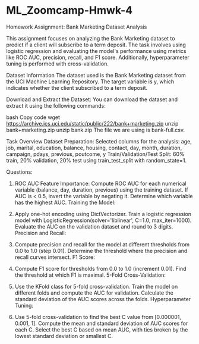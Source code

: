 # ML_Zoomcamp-Hmwk-4
Homework Assignment: Bank Marketing Dataset Analysis

This assignment focuses on analyzing the Bank Marketing dataset to predict if a client will subscribe to a term deposit. The task involves using logistic regression and evaluating the model's performance using metrics like ROC AUC, precision, recall, and F1 score. Additionally, hyperparameter tuning is performed with cross-validation.

Dataset Information
The dataset used is the Bank Marketing dataset from the UCI Machine Learning Repository. The target variable is y, which indicates whether the client subscribed to a term deposit.

Download and Extract the Dataset:
You can download the dataset and extract it using the following commands:

bash
Copy code
wget https://archive.ics.uci.edu/static/public/222/bank+marketing.zip
unzip bank+marketing.zip
unzip bank.zip
The file we are using is bank-full.csv.

Task Overview
Dataset Preparation:
Selected columns for the analysis:
age, job, marital, education, balance, housing, contact, day, month, duration, campaign, pdays, previous, poutcome, y
Train/Validation/Test Split:
60% train, 20% validation, 20% test using train_test_split with random_state=1.

Questions:
1. ROC AUC Feature Importance:
Compute ROC AUC for each numerical variable (balance, day, duration, previous) using the training dataset.
If AUC is < 0.5, invert the variable by negating it.
Determine which variable has the highest AUC.
Training the Model:

2. Apply one-hot encoding using DictVectorizer.
Train a logistic regression model with LogisticRegression(solver='liblinear', C=1.0, max_iter=1000).
Evaluate the AUC on the validation dataset and round to 3 digits.
Precision and Recall:

3. Compute precision and recall for the model at different thresholds from 0.0 to 1.0 (step 0.01).
Determine the threshold where the precision and recall curves intersect.
F1 Score:

4. Compute F1 score for thresholds from 0.0 to 1.0 (increment 0.01).
Find the threshold at which F1 is maximal.
5-Fold Cross-Validation:

5. Use the KFold class for 5-fold cross-validation.
Train the model on different folds and compute the AUC for validation.
Calculate the standard deviation of the AUC scores across the folds.
Hyperparameter Tuning:

6. Use 5-fold cross-validation to find the best C value from [0.000001, 0.001, 1].
Compute the mean and standard deviation of AUC scores for each C.
Select the best C based on mean AUC, with ties broken by the lowest standard deviation or smallest C.
